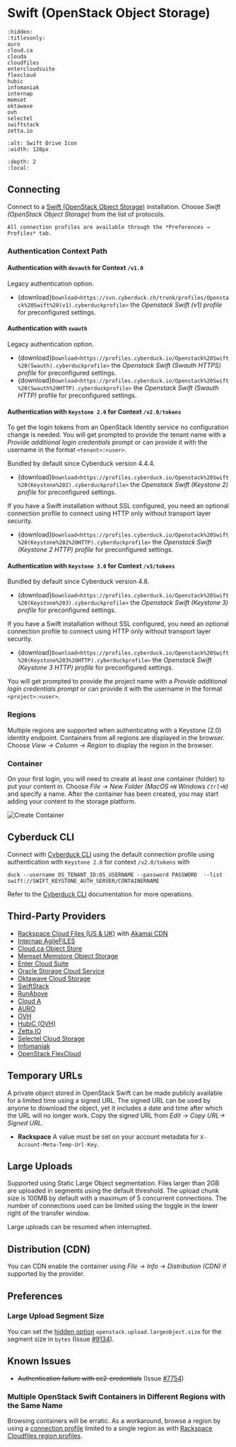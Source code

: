 Swift (OpenStack Object Storage)
====

```{toctree}
:hidden:
:titlesonly:
auro
cloud.ca
clouda
cloudfiles
entercloudsuite
flexcloud
hubic
infomaniak
internap
memset
oktawave
ovh
selectel
swiftstack
zetta.io
```

```{image} _images/swift.png
:alt: Swift Drive Icon
:width: 128px
```

```{contents} Content
:depth: 2
:local:
```

## Connecting

Connect to a [Swift (OpenStack Object Storage)](https://docs.openstack.org/swift/latest/) installation. Choose *Swift (OpenStack Object Storage)* from the list of protocols.

```{note}
All connection profiles are available through the *Preferences → Profiles* tab.
```

### Authentication Context Path

#### Authentication with `devauth` for Context `/v1.0`

Legacy authentication option.

- {download}`Download<https://svn.cyberduck.ch/trunk/profiles/Openstack%20Swift%20(v1).cyberduckprofile>` the *Openstack Swift (v1) profile* for preconfigured settings.

#### Authentication with `swauth`

Legacy authentication option.

- {download}`Download<https://profiles.cyberduck.io/Openstack%20Swift%20(Swauth).cyberduckprofile>` the *Openstack Swift (Swauth HTTPS) profile* for preconfigured settings.
- {download}`Download<https://profiles.cyberduck.io/Openstack%20Swift%20(Swauth%20HTTP).cyberduckprofile>` the *Openstack Swift (Swauth HTTP)* profile for preconfigured settings.

#### Authentication with `Keystone 2.0` for Context `/v2.0/tokens`

To get the login tokens from an OpenStack Identity service no configuration change is needed. You will get prompted to provide the tenant name with a *Provide additional login credentials* prompt or can provide it with the username in the format `<tenant>:<user>`.

Bundled by default since Cyberduck version 4.4.4.

- {download}`Download<https://profiles.cyberduck.io/Openstack%20Swift%20(Keystone%202).cyberduckprofile>` the *Openstack Swift (Keystone 2) profile* for preconfigured settings.

If you have a Swift installation without SSL configured, you need an optional connection profile to connect using HTTP only without transport layer security.

- {download}`Download<https://profiles.cyberduck.io/Openstack%20Swift%20(Keystone%202%20HTTP).cyberduckprofile>` the *Openstack Swift (Keystone 2 HTTP) profile* for preconfigured settings.

#### Authentication with `Keystone 3.0` for Context `/v3/tokens`

Bundled by default since Cyberduck version 4.8.

- {download}`Download<https://profiles.cyberduck.io/Openstack%20Swift%20(Keystone%203).cyberduckprofile>` the *Openstack Swift (Keystone 3) profile* for preconfigured settings.

If you have a Swift installation without SSL configured, you need an optional connection profile to connect using HTTP only without transport layer security.

- {download}`Download<https://profiles.cyberduck.io/Openstack%20Swift%20(Keystone%203%20HTTP).cyberduckprofile>` the *Openstack Swift (Keystone 3 HTTP) profile* for preconfigured settings.

You will get prompted to provide the project name with a *Provide additional login credentials prompt* or can provide it with the username in the format `<project>:<user>`.

### Regions

Multiple regions are supported when authenticating with a Keystone (2.0) identity endpoint. Containers from all regions are displayed in the browser. Choose *View → Column → Region* to display the region in the browser.

### Container

On your first login, you will need to create at least one container (folder) to put your content in. Choose *File → New Folder (MacOS `⌘N` Windows `Ctrl+N`)* and specify a name. After the container has been created, you may start adding your content to the storage platform.

![Create Container](_images/Create_Container.png)

## Cyberduck CLI

Connect with [Cyberduck CLI](https://duck.sh/) using the default connection profile using authentication with `Keystone 2.0` for context `/v2.0/tokens` with

	duck --username OS_TENANT_ID:OS_USERNAME --password PASSWORD  --list swift://SWIFT_KEYSTONE_AUTH_SERVER/CONTAINERNAME

Refer to the [Cyberduck CLI](../../cli/index.md) documentation for more operations.

## Third-Party Providers

- [Rackspace Cloud Files (US & UK)](cloudfiles.md) with [Akamai CDN](../../protocols/cdn/akamai.md)
- [Internap AgileFILES](internap.md)
- [Cloud.ca Object Store](cloud.ca.md)
- [Memset Memstore Object Storage](memset.md)
- [Enter Cloud Suite](entercloudsuite.md)
- [Oracle Storage Cloud Service](../s3/oraclecloud.md#oci-object-storage-classic)
- [Oktawave Cloud Storage](oktawave.md)
- [SwiftStack](swiftstack.md)
- [RunAbove](https://runabove.readthedocs.io/en/latest/en/-posts/2014-04-22-how-to-use-cyberduck-with-openstack-swift/)
- [Cloud A](clouda.md)
- [AURO](auro.md)
- [OVH](ovh.md)
- [HubiC (OVH)](hubic.md)
- [Zetta.IO](zetta.io.md)
- [Selectel Cloud Storage](selectel.md)
- [Infomaniak](infomaniak.md)
- [OpenStack FlexCloud](flexcloud.md)

## Temporary URLs

A private object stored in OpenStack Swift can be made publicly available for a limited time using a signed URL. The signed URL can be used by anyone to download the object, yet it includes a date and time after which the URL will no longer work. Copy the signed URL from *Edit → Copy URL→ Signed URL*.

- **Rackspace** A value must be set on your account metadata for `X-Account-Meta-Temp-Url-Key`.

## Large Uploads

Supported using Static Large Object segmentation. Files larger than 2GB are uploaded in segments using the default threshold. The upload chunk size is 100MB by default with a maximum of 5 concurrent connections. The number of connections used can be limited using the toggle in the lower right of the transfer window.

Large uploads can be resumed when interrupted.

## Distribution (CDN)

You can CDN enable the container using *File → Info → Distribution (CDN)* if supported by the provider.

## Preferences

### Large Upload Segment Size

You can set the [hidden option](../../cyberduck/preferences.md#hidden-configuration-options) `openstack.upload.largeobject.size` for the segment size in `bytes` (Issue [#9134](https://github.com/iterate-ch/cyberduck/issues/9134)).

## Known Issues

- <del>Authentication failure with ec2-credentials</del> (Issue [#7754](https://github.com/iterate-ch/cyberduck/issues/7754))

### Multiple OpenStack Swift Containers in Different Regions with the Same Name

Browsing containers will be erratic. As a workaround, browse a region by using a [connection profile](../profiles/index.md) limited to a single region as with [Rackspace Cloudfiles region profiles](cloudfiles.md#profile-for-a-single-region).
